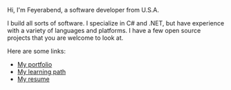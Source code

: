 Hi, I'm Feyerabend, a software developer from U.S.A.

I build all sorts of software. I specialize in C# and .NET, but have experience with a variety of languages and platforms. I have a few open source projects that you are welcome to look at.

Here are some links:

<ul>
<li><a href="#" rel="nofollow">My portfolio</a></li>
<li><a href="#" rel="nofollow">My learning path</a></li>
<li><a href="#" rel="nofollow">My resume</a></li>
</ul>
